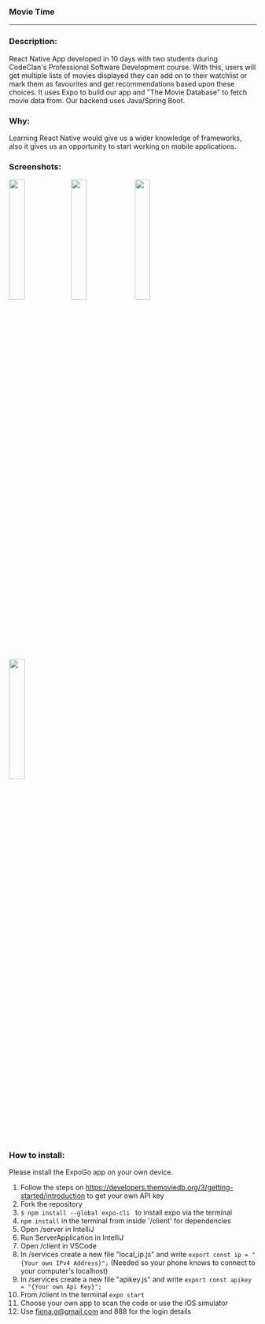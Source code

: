
### Movie Time 
***

### Description:
React Native App developed in 10 days with two students during CodeClan's Professional Software Development course. With this, users will get multiple lists of movies displayed they can add on to their watchlist or mark them as favourites and get recommendations based upon these choices. It uses Expo to build our app and "The Movie Database" to fetch movie data from. Our backend uses Java/Spring Boot.

### Why:
Learning React Native would give us a wider knowledge of frameworks, also it gives us an opportunity to start working on mobile applications.

### Screenshots:

<img src="https://user-images.githubusercontent.com/84736627/156210903-bc2ececa-cd4e-4cf4-8621-18f00ebb5cc9.png" width="25%" height="25%"><img src="https://user-images.githubusercontent.com/84736627/156211557-dd19aeb9-870e-407d-ab97-4124f56d19f5.png" width="25%" height="25%">
<img src="https://user-images.githubusercontent.com/84736627/156211579-a5b59bb8-25e4-4e12-a66e-82a2df81e8f0.png" width="25%" height="25%"><img src="https://user-images.githubusercontent.com/84736627/156211587-001612db-77c9-4f88-8466-b159ef60542d.png" width="25%" height="25%">




### How to install:
Please install the ExpoGo app on your own device.
1. Follow the steps on https://developers.themoviedb.org/3/getting-started/introduction to get your own API key
2. Fork the repository
3. `$ npm install --global expo-cli ` to install expo via the terminal
4. `npm install` in the terminal from inside '/client' for dependencies
5. Open /server in IntelliJ
6. Run ServerApplication in IntelliJ
7. Open /client in VSCode
8. In /services create a new file "local_ip.js" and write `export const ip = "{Your own IPv4 Address}";` (Needed so your phone knows to connect to your computer's localhost)
9. In /services create a new file "apikey.js" and write `export const apikey = "{Your own Api Key}";`
10. From /client in the terminal `expo start`
11. Choose your own app to scan the code or use the iOS simulator
12. Use fiona.g@gmail.com and 888 for the login details
